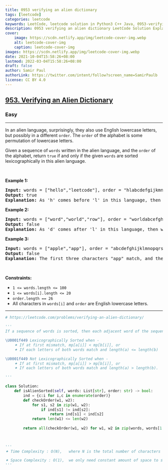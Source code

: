 ```yaml
---
title: 0953 verifying an alien dictionary
tags: [leetcode]
categories: leetcode
keywords: LeetCode, leetcode solution in Python3 C++ Java, 0953-verifying-an-alien-dictionary solution
description: 0953 verifying an alien dictionary LeetCode Solution Explained
cover:
    image: https://scdn.netlify.app/img/leetcode-cover-img.webp
    alt: leetcode-cover-img
    caption: leetcode-cover-img
images: https://scdn.netlify.app/img/leetcode-cover-img.webp
date: 2021-10-04T15:58:26+08:00
lastmod: 2022-03-04T15:58:26+08:00
draft: false
author: Samir Paul
authorLink: https://twitter.com/intent/follow?screen_name=SamirPaulb
license: CC BY 4.0
---
```



<h2><a href="https://leetcode.com/problems/verifying-an-alien-dictionary/">953. Verifying an Alien Dictionary</a></h2><h3>Easy</h3><hr><div><p>In an alien language, surprisingly, they also use English lowercase letters, but possibly in a different <code>order</code>. The <code>order</code> of the alphabet is some permutation of lowercase letters.</p>

<p>Given a sequence of <code>words</code> written in the alien language, and the <code>order</code> of the alphabet, return <code>true</code> if and only if the given <code>words</code> are sorted lexicographically in this alien language.</p>

<p>&nbsp;</p>
<p><strong class="example">Example 1:</strong></p>

<pre><strong>Input:</strong> words = ["hello","leetcode"], order = "hlabcdefgijkmnopqrstuvwxyz"
<strong>Output:</strong> true
<strong>Explanation: </strong>As 'h' comes before 'l' in this language, then the sequence is sorted.
</pre>

<p><strong class="example">Example 2:</strong></p>

<pre><strong>Input:</strong> words = ["word","world","row"], order = "worldabcefghijkmnpqstuvxyz"
<strong>Output:</strong> false
<strong>Explanation: </strong>As 'd' comes after 'l' in this language, then words[0] &gt; words[1], hence the sequence is unsorted.
</pre>

<p><strong class="example">Example 3:</strong></p>

<pre><strong>Input:</strong> words = ["apple","app"], order = "abcdefghijklmnopqrstuvwxyz"
<strong>Output:</strong> false
<strong>Explanation: </strong>The first three characters "app" match, and the second string is shorter (in size.) According to lexicographical rules "apple" &gt; "app", because 'l' &gt; '∅', where '∅' is defined as the blank character which is less than any other character (<a href="https://en.wikipedia.org/wiki/Lexicographical_order" target="_blank">More info</a>).
</pre>

<p>&nbsp;</p>
<p><strong>Constraints:</strong></p>

<ul>
	<li><code>1 &lt;= words.length &lt;= 100</code></li>
	<li><code>1 &lt;= words[i].length &lt;= 20</code></li>
	<li><code>order.length == 26</code></li>
	<li>All characters in <code>words[i]</code> and <code>order</code> are English lowercase letters.</li>
</ul>
</div>

---




```python
# https://leetcode.com/problems/verifying-an-alien-dictionary/

''' 
If a sequence of words is sorted, then each adjacent word of the sequence must also be sorted.

\U0001f449 Lexicographically Sorted when -
    ✦ If at first mismatch, mp[a[i]] < mp[b[i]], or
    ✦ If each letters of both words match and length(a) <= length(b)

\U0001f449 Not Lexicographically Sorted when -
    ✦ If at first mismatch, mp[a[i]] > mp[b[i]], or
    ✦ If each letters of both words match and length(a) > length(b).

'''

class Solution:
    def isAlienSorted(self, words: List[str], order: str) -> bool:
        ind = {c:i for i,c in enumerate(order)}
        def checkOrder(w1, w2):
            for s1, s2 in zip(w1, w2):
                if ind[s1] != ind[s2]:
                    return ind[s1] < ind[s2]
            return len(w1) <= len(w2)
        
        return all(checkOrder(w1, w2) for w1, w2 in zip(words, words[1:]))

                
        
'''
✦ Time Complexity : O(N),   where N is the total number of characters in words.

✦ Space Complexity : O(1),  we only need constant amount of space to store the mapping of letters to index which does not depend on the size of input. Hence we get constant space complexity.
'''
```

